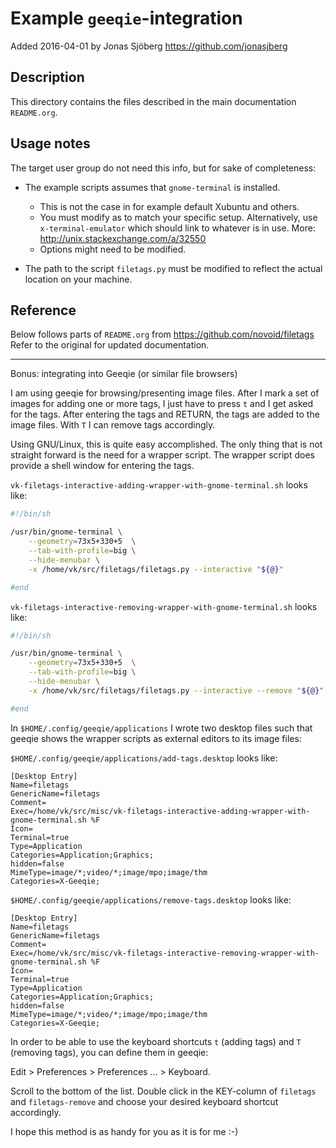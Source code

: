 # Example `geeqie`-integration

Added 2016-04-01 by Jonas Sjöberg <https://github.com/jonasjberg>


## Description
This directory contains the files described in the main documentation
`README.org`.


## Usage notes
The target user group do not need this info, but for sake of completeness:

* The example scripts assumes that `gnome-terminal` is installed.
    * This is not the case in for example default Xubuntu and others.
    * You must modify as to match your specific setup. Alternatively, use
      `x-terminal-emulator` which should link to whatever is in use.
      More: <http://unix.stackexchange.com/a/32550>
    * Options might need to be modified.

* The path to the script `filetags.py` must be modified to reflect the actual
  location on your machine.


## Reference
Below follows parts of `README.org` from <https://github.com/novoid/filetags>
Refer to the original for updated documentation.


--------------------------------------------------------------------------------


Bonus: integrating into Geeqie (or similar file browsers)

I am using geeqie for browsing/presenting image files.
After I mark a set of images for adding one or more tags,
I just have to press `t` and I get asked for the tags.
After entering the tags and RETURN, the tags are added to the image files.
With `T` I can remove tags accordingly.

Using GNU/Linux, this is quite easy accomplished.
The only thing that is not straight forward is the need for a wrapper script.
The wrapper script does provide a shell window for entering the tags.


`vk-filetags-interactive-adding-wrapper-with-gnome-terminal.sh` looks like:

```bash
#!/bin/sh

/usr/bin/gnome-terminal \
    --geometry=73x5+330+5  \
    --tab-with-profile=big \
    --hide-menubar \
    -x /home/vk/src/filetags/filetags.py --interactive "${@}"

#end
```


`vk-filetags-interactive-removing-wrapper-with-gnome-terminal.sh` looks like:

```bash
#!/bin/sh

/usr/bin/gnome-terminal \
    --geometry=73x5+330+5  \
    --tab-with-profile=big \
    --hide-menubar \
    -x /home/vk/src/filetags/filetags.py --interactive --remove "${@}"

#end
```


In `$HOME/.config/geeqie/applications` I wrote two desktop files such that
geeqie shows the wrapper scripts as external editors to its image files:


`$HOME/.config/geeqie/applications/add-tags.desktop` looks like:

```
[Desktop Entry]
Name=filetags
GenericName=filetags
Comment=
Exec=/home/vk/src/misc/vk-filetags-interactive-adding-wrapper-with-gnome-terminal.sh %F
Icon=
Terminal=true
Type=Application
Categories=Application;Graphics;
hidden=false
MimeType=image/*;video/*;image/mpo;image/thm
Categories=X-Geeqie;
```


`$HOME/.config/geeqie/applications/remove-tags.desktop` looks like:

```
[Desktop Entry]
Name=filetags
GenericName=filetags
Comment=
Exec=/home/vk/src/misc/vk-filetags-interactive-removing-wrapper-with-gnome-terminal.sh %F
Icon=
Terminal=true
Type=Application
Categories=Application;Graphics;
hidden=false
MimeType=image/*;video/*;image/mpo;image/thm
Categories=X-Geeqie;
```


In order to be able to use the keyboard shortcuts
`t` (adding tags) and `T` (removing tags), you can define them in geeqie:

Edit > Preferences > Preferences ... > Keyboard.

Scroll to the bottom of the list.
Double click in the KEY-column of `filetags` and `filetags-remove` and choose
your desired keyboard shortcut accordingly.


I hope this method is as handy for you as it is for me :-)

